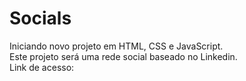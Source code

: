# Socials
Iniciando novo projeto em HTML, CSS e JavaScript.<br>
Este projeto será uma rede social baseado no Linkedin.<br>
Link de acesso: 
